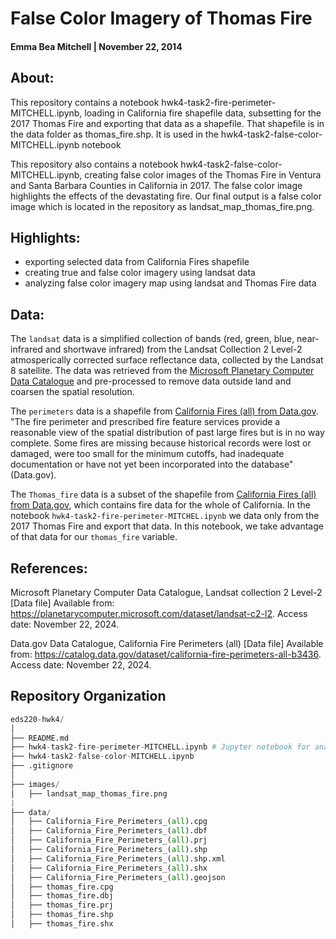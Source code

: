 # False Color Imagery of Thomas Fire

#### Emma Bea Mitchell | November 22, 2014

## About:

This repository contains a notebook hwk4-task2-fire-perimeter-MITCHELL.ipynb, loading in California fire shapefile data, subsetting for the 2017 Thomas Fire and exporting that data as a shapefile. That shapefile is in the data folder as thomas_fire.shp. It is used in the hwk4-task2-false-color-MITCHELL.ipynb notebook 

This repository also contains a notebook hwk4-task2-false-color-MITCHELL.ipynb, creating false color images of the Thomas Fire in Ventura and Santa Barbara Counties in California in 2017. The false color image highlights the effects of the devastating fire. Our final output is a false color image which is located in the repository as landsat_map_thomas_fire.png.

## Highlights:

- exporting selected data from California Fires shapefile
- creating true and false color imagery using landsat data
- analyzing false color imagery map using landsat and Thomas Fire data

## Data:

The `landsat` data is a simplified collection of bands (red, green, blue, near-infrared and shortwave infrared) from the Landsat Collection 2 Level-2 atmosperically corrected surface reflectance data, collected by the Landsat 8 satellite. The data was retrieved from the [Microsoft Planetary Computer Data Catalogue](https://planetarycomputer.microsoft.com/dataset/landsat-c2-l2) and pre-processed to remove data outside land and coarsen the spatial resolution. 

The `perimeters` data is a shapefile from [California Fires (all) from Data.gov](https://catalog.data.gov/dataset/california-fire-perimeters-all-b3436). "The fire perimeter and prescribed fire feature services provide a reasonable view of the spatial distribution of past large fires but is in no way complete. Some fires are missing because historical records were lost or damaged, were too small for the minimum cutoffs, had inadequate documentation or have not yet been incorporated into the database" (Data.gov).

The `Thomas_fire` data is a subset of the shapefile from [California Fires (all) from Data.gov](https://catalog.data.gov/dataset/california-fire-perimeters-all-b3436), which contains fire data for the whole of California. In the notebook `hwk4-task2-fire-perimeter-MITCHEL.ipynb` we data only from the 2017 Thomas Fire and export that data. In this notebook, we take advantage of that data for our `thomas_fire` variable. 

## References:

Microsoft Planetary Computer Data Catalogue, Landsat collection 2 Level-2 [Data file] Available from: https://planetarycomputer.microsoft.com/dataset/landsat-c2-l2. Access date: November 22, 2024.

Data.gov Data Catalogue, California Fire Perimeters (all) [Data file] Available from: https://catalog.data.gov/dataset/california-fire-perimeters-all-b3436. Access date: November 22, 2024.

## Repository Organization
``` python
eds220-hwk4/
│
├── README.md                     
├── hwk4-task2-fire-perimeter-MITCHELL.ipynb # Jupyter notebook for analysis
├── hwk4-task2-false-color-MITCHELL.ipynb                      
├── .gitignore                    
│
├── images/                       
│   ├── landsat_map_thomas_fire.png
|
├── data/
│   ├── California_Fire_Perimeters_(all).cpg
│   ├── California_Fire_Perimeters_(all).dbf
│   ├── California_Fire_Perimeters_(all).prj
│   ├── California_Fire_Perimeters_(all).shp
│   ├── California_Fire_Perimeters_(all).shp.xml
│   ├── California_Fire_Perimeters_(all).shx
│   ├── California_Fire_Perimeters_(all).geojson
│   ├── thomas_fire.cpg
│   ├── thomas_fire.dbj
│   ├── thomas_fire.prj
│   ├── thomas_fire.shp
│   ├── thomas_fire.shx
```
